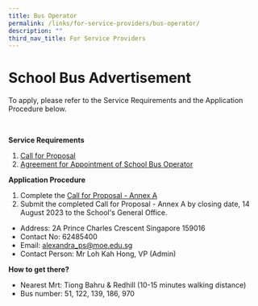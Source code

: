 ```yaml
---
title: Bus Operator
permalink: /links/for-service-providers/bus-operator/
description: ""
third_nav_title: For Service Providers
---
```

# **School Bus Advertisement**

To apply, please refer to the Service Requirements and the Application Procedure below.

<br>

**Service Requirements**

1. [Call for Proposal](/files/call%20for%20proposals.pdf)
2. [Agreement for Appointment of School Bus Operator](/files/agreement%20for%20appointment%20of%20school%20bus%20operator.pdf)

**Application Procedure**

1.  Complete the [Call for Proposal - Annex A](/files/call%20for%20proposal%20-%20annex%20a.pdf)
2.  Submit the completed Call for Proposal - Annex A by closing date, 14 August 2023 to the School's General Office.

* Address: 2A Prince Charles Crescent Singapore 159016
* Contact No: 62485400
* Email: alexandra_ps@moe.edu.sg
* Contact Person: Mr Loh Kah Hong, VP (Admin)

**How to get there?**

* Nearest Mrt: Tiong Bahru &amp; Redhill (10-15 minutes walking distance)
* Bus number: 51, 122, 139, 186, 970